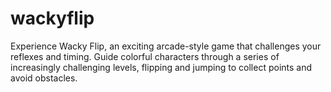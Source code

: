 # wackyflip
Experience Wacky Flip, an exciting arcade-style game that challenges your reflexes and timing. Guide colorful characters through a series of increasingly challenging levels, flipping and jumping to collect points and avoid obstacles.
